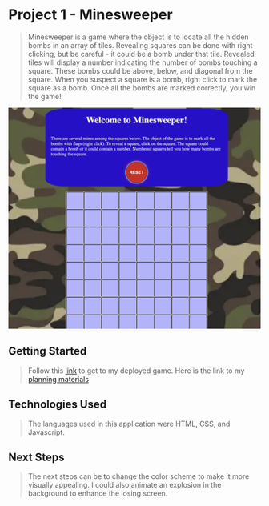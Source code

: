# Project 1 - Minesweeper

> Minesweeper is a game where the object is to locate all the hidden bombs in an array of tiles. Revealing squares can be done with right-clicking, but be careful - it could be a bomb under that tile. Revealed tiles will display a number indicating the number of bombs touching a square. These bombs could be above, below, and diagonal from the square. When you suspect a square is a bomb, right click to mark the square as a bomb. Once all the bombs are marked correctly, you win the game!

![Game Screenshot](images/minesweeper-screenshot.png)

## Getting Started
> Follow this [link](https://ckremer99.github.io/minesweeper/) to get to my deployed game. Here is the link to my [planning materials](https://git.generalassemb.ly/ckremer17/Project-1-planning.git)

## Technologies Used
> The languages used in this application were HTML, CSS, and Javascript.

## Next Steps
> The next steps can be to change the color scheme to make it more visually appealing. I could also animate an explosion in the background to enhance the losing screen. 